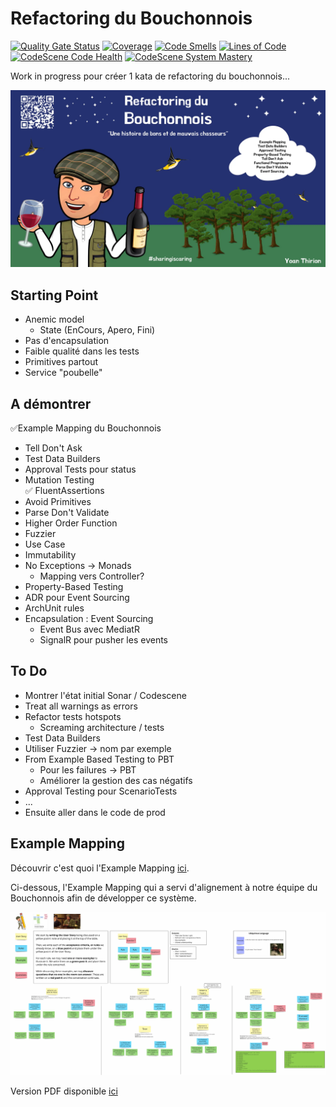 # Refactoring du Bouchonnois
[![Quality Gate Status](https://sonarcloud.io/api/project_badges/measure?project=ythirion_refactoring-du-bouchonnois&metric=alert_status)](https://sonarcloud.io/summary/new_code?id=ythirion_refactoring-du-bouchonnois) [![Coverage](https://sonarcloud.io/api/project_badges/measure?project=ythirion_refactoring-du-bouchonnois&metric=coverage)](https://sonarcloud.io/summary/new_code?id=ythirion_refactoring-du-bouchonnois) [![Code Smells](https://sonarcloud.io/api/project_badges/measure?project=ythirion_refactoring-du-bouchonnois&metric=code_smells)](https://sonarcloud.io/summary/new_code?id=ythirion_refactoring-du-bouchonnois) [![Lines of Code](https://sonarcloud.io/api/project_badges/measure?project=ythirion_refactoring-du-bouchonnois&metric=ncloc)](https://sonarcloud.io/summary/new_code?id=ythirion_refactoring-du-bouchonnois) [![CodeScene Code Health](https://codescene.io/projects/39213/status-badges/code-health)](https://codescene.io/projects/39213) [![CodeScene System Mastery](https://codescene.io/projects/39213/status-badges/system-mastery)](https://codescene.io/projects/39213)

Work in progress pour créer 1 kata de refactoring du bouchonnois...

![Refactoring du Bouchonnois](img/refactoring-du-bouchonnois.webp)

## Starting Point
- Anemic model
	- State (EnCours, Apero, Fini)
- Pas d'encapsulation
- Faible qualité dans les tests
- Primitives partout
- Service "poubelle"

## A démontrer
✅Example Mapping du Bouchonnois
- Tell Don't Ask
- Test Data Builders
- Approval Tests pour status
- Mutation Testing  
✅ FluentAssertions
- Avoid Primitives
- Parse Don't Validate
- Higher Order Function
- Fuzzier
- Use Case
- Immutability
- No Exceptions -> Monads
	- Mapping vers Controller?
- Property-Based Testing
- ADR pour Event Sourcing
- ArchUnit rules
- Encapsulation : Event Sourcing
	- Event Bus avec MediatR
	- SignalR pour pusher les events

	
## To Do
- Montrer l'état initial Sonar / Codescene
- Treat all warnings as errors
- Refactor tests hotspots
  - Screaming architecture / tests
- Test Data Builders
- Utiliser Fuzzier -> nom par exemple
- From Example Based Testing to PBT
	- Pour les failures -> PBT
	- Améliorer la gestion des cas négatifs
- Approval Testing pour ScenarioTests
- ...
- Ensuite aller dans le code de prod

## Example Mapping
Découvrir c'est quoi l'Example Mapping [ici](https://xtrem-tdd.netlify.app/Flavours/example-mapping).

Ci-dessous, l'Example Mapping qui a servi d'alignement à notre équipe du Bouchonnois afin de développer ce système.

![Refactoring du Bouchonnois](example-mapping/example-mapping.webp)

Version PDF disponible [ici](example-mapping/example-mapping.pdf)
